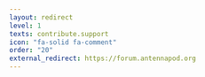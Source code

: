 ```yaml
---
layout: redirect
level: 1
texts: contribute.support
icon: "fa-solid fa-comment"
order: "20"
external_redirect: https://forum.antennapod.org
---
```

